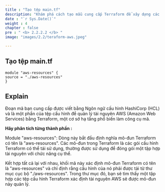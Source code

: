 ```yaml
---
title : "Tạo tệp main.tf"
description: "Khám phá cách tạo mẫu cung cấp Terraform để xây dựng các ứng dụng  Zero Downtime Applications. Tìm hiểu hướng dẫn từng bước và các biện pháp thực hành tốt nhất để tự động hóa cơ sở hạ tầng AWS của bạn"
date : "`r Sys.Date()`"
weight : 4
chapter : false
pre : " <b> 2.2.2.2 </b> "
image: "images/2.2/teraform-aws.jpeg"

---
```

## Tạo tệp main.tf

    module "aws-resources" {
    source = "./aws-resources"
    }

## Explain

Đoạn mã bạn cung cấp được viết bằng Ngôn ngữ cấu hình HashiCorp (HCL) và là một phần của tệp cấu hình để quản lý tài nguyên AWS (Amazon Web Services) bằng Terraform, một cơ sở hạ tầng phổ biến làm công cụ mã.

**Hãy phân tích từng thành phần :**

Module "aws-resources": Dòng này bắt đầu định nghĩa mô-đun Terraform có tên là "aws-resources". Các mô-đun trong Terraform là các gói cấu hình Terraform có thể tái sử dụng, thường được sử dụng để đóng gói một tập hợp tài nguyên với chức năng cụ thể.

Kết hợp tất cả lại với nhau, khối mã này xác định mô-đun Terraform có tên là "aws-resources" và chỉ định rằng cấu hình của nó phải được tải từ thư mục cục bộ "./aws-resources". Trong thư mục đó, bạn sẽ tìm thấy một tập hợp các tệp cấu hình Terraform xác định tài nguyên AWS sẽ được mô-đun này quản lý.